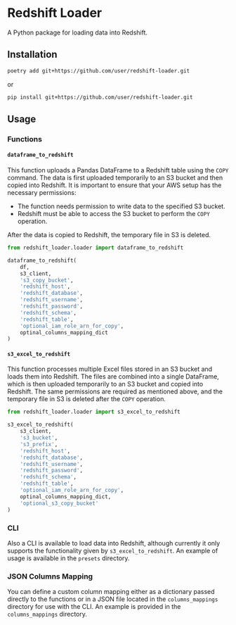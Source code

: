 # Redshift Loader

A Python package for loading data into Redshift.

## Installation

```bash
poetry add git+https://github.com/user/redshift-loader.git
```
or
```bash
pip install git+https://github.com/user/redshift-loader.git
```

## Usage

### Functions

#### `dataframe_to_redshift`

This function uploads a Pandas DataFrame to a Redshift table using the `COPY` command. The data is first uploaded temporarily to an S3 bucket and then copied into Redshift. It is important to ensure that your AWS setup has the necessary permissions:

- The function needs permission to write data to the specified S3 bucket.
- Redshift must be able to access the S3 bucket to perform the `COPY` operation.

After the data is copied to Redshift, the temporary file in S3 is deleted.

```python
from redshift_loader.loader import dataframe_to_redshift

dataframe_to_redshift(
    df,
    s3_client,
    's3_copy_bucket',
    'redshift_host',
    'redshift_database',
    'redshift_username',
    'redshift_password',
    'redshift_schema',
    'redshift_table',
    'optional_iam_role_arn_for_copy',
    optinal_columns_mapping_dict
)
```

#### `s3_excel_to_redshift`

This function processes multiple Excel files stored in an S3 bucket and loads them into Redshift. The files are combined into a single DataFrame, which is then uploaded temporarily to an S3 bucket and copied into Redshift. The same permissions are required as mentioned above, and the temporary file in S3 is deleted after the `COPY` operation.

```python
from redshift_loader.loader import s3_excel_to_redshift

s3_excel_to_redshift(
    s3_client,
    's3_bucket',
    's3_prefix',
    'redshift_host',
    'redshift_database',
    'redshift_username',
    'redshift_password',
    'redshift_schema',
    'redshift_table',
    'optional_iam_role_arn_for_copy',        
    optinal_columns_mapping_dict,
    'optional_s3_copy_bucket'
)
```

### CLI

Also a CLI is available to load data into Redshift, although currently it only supports the functionality given by `s3_excel_to_redshift`. An example of usage is available in the `presets` directory.

### JSON Columns Mapping

You can define a custom column mapping either as a dictionary passed directly to the functions or in a JSON file located in the `columns_mappings` directory for use with the CLI. An example is provided in the `columns_mappings` directory.